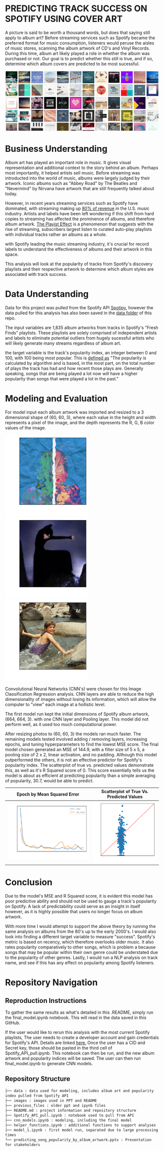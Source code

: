 # PREDICTING TRACK SUCCESS ON SPOTIFY USING COVER ART

A picture is said to be worth a thousand words, but does that saying still apply to album art? Before streaming services such as Spotify became the preferred format for music consumption, listeners would peruse the aisles of music stores, scanning the album artwork of CD's and Vinyl Records. During this time, album art likely played a role in whether the album was purchased or not. Our goal is to predict whether this still is true, and if so, determine which album covers are predicted to be most sucessful.

   ![alt text](/images/cover_art_banner.jpeg)

# Business Understanding

<!--  Nowadays, music marketing companies and design services are assuring the world that album art still plays a role in the success of the album and artists' music, but without backing.  -->

Album art has played an important role in music. It gives visual representation and additional context to the story behind an album. Perhaps most importantly, it helped artists sell music. Before streaming was introducted into the world of music, albums were largely judged by their artwork. Iconic albums such as "Abbey Road" by The Beatles and "Nevermind" by Nirvana have artwork that are still frequently talked about today. 

However, in recent years streaming services such as Spotify have dominated, with streaming making up [80% of revenue](https://toneisland.com/music-industry-statistics/) in the U.S. music industry. Artists and labels have been left wondering if this shift from hard copies to streaming has affected the prominence of albums, and therefore album artwork. [The Playist Effect](https://blog.landr.com/album-art-absolutely-crucial-success-2016/) is a phenomenon that suggests with the rise of streaming, subscribers largest listen to curated auto-play playlists with individual tracks rather an albums as a whole. 

with Spotify leading the music streaming industry, it's crucial for record labels to understand the effectiveness of albums and their artwork in this space. 

This analysis will look at the popularity of tracks from Spotify's discovery playlists and their respective artwork to determine which album styles are associated with track success. 

# Data Understanding

Data for this project was pulled from the Spotify API [Spotipy](https://spotipy.readthedocs.io/en/master/), however the data pulled for this analysis has also been saved in the [data folder]() of this repo. 

The input variables are 1,835 album artworks from tracks in Spotify's "Fresh Finds" playlists. These playlists are solely comprised of independent artists and labels to eliminate potential outliers from hugely sucessful artists who will likely generate many streams regardless of album art. 

the target variable is the track's popularity index, an integer between 0 and 100, with 100 being most popular. This is [defined as](https://developer.spotify.com/documentation/web-api/reference/#/operations/get-several-tracks) "The popularity is calculated by algorithm and is based, in the most part, on the total number of plays the track has had and how recent those plays are. Generally speaking, songs that are being played a lot now will have a higher popularity than songs that were played a lot in the past."

# Modeling and Evaluation

For model input each album artwork was imported and resized to a 3 dimensional shape of (60, 60, 3), where each value in the height and width represents a pixel of the image, and the depth represents the R, G, B color values of the image. 

![](/images/album_example.png) ![](/images/album_example2.png) ![](/images/album_example3.png) 

Convolutional Neural Networks (CNN's) were chosen for this Image Classification Regression analysis. CNN layers are able to reduce the high dimensionality of images without losing its information, which will allow the computer to "view" each image at a hollistic level.

The first model run kept the initial dimensions of Spotify album artwork, (664, 664, 3). with one CNN layer and Pooling layer. This model did not perform well, as it used too much computational power. 

After resizing photos to (60, 60, 3) the models ran much faster. The remaining models tested involved adding / removing layers, increasing epochs, and tuning hyperparameters to find the lowest MSE score. The final model chosen generated an MSE of 144.9, with a filter size of 5 x 5, a pooling size of 2 x 2, linear activation, and no padding. Although this model outperformed the others, it is not an effective predictor for Spotify's popularity index. The scatterplot of true vs. predicted values demonstrate this, as well as it's R Squared score of 0. This score essentially tells us the model is about as efficient at predicting popularity than a simple averaging of popularity, 30.7, would be able to predict.

Epoch by Mean Squared Error | Scatterplot of True Vs. Predicted Values |
--- | --- |
![](/images/line_chart.png)  | ![](/images/scatterplot.png)  | 

# Conclusion

Due to the model's MSE and R Squared score, it is evident this model has poor predicitve ability and should not be used to gauge a track's popularity on Spotify. A lack of predictability could serve as an insight in itself however, as it is highly possible that users no longer focus on album artwork. 

With more time I would attempt to support the above theory by running the same analysis on albums from the 80's up to the early 2000's. I would also look into finding a different target variable to measure "success". Spotify's metric is based on recency, which therefore overlooks older music. It also rates popularity comparatively to other songs, which is problem a because songs that may be popular within their own genre could be understated due to the popularity of other genres. Lastly, I would run a NLP analysis on track name, and see if this has any effect on popularity among Spotify listeners. 

# Repository Navigation

## Reproduction Instructions

To gather the same results as what's detailed in this .README, simply run the final_model.ipynb notebook. This will read in the data saved in this GitHub.

If the user would like to rerun this analysis with the most current Spotify playlists, The user needs to create a developer account and gain credentials for Spotify's API. Details are linked [here.](https://spotipy.readthedocs.io/en/master/#getting-started) Once the user has a CID and Secret key, those should be pasted in the third cell of Spotify_API_pull.ipynb. This notebook can then be run, and the new album artwork and popularity indices will be saved. The user can then run final_model.ipynb to generate CNN models. 

## Repository Structure


```
├── data : data used for modeling, includes album art and popularity index pulled from Spotify API
├── images : images used in PPT and README
├── previous_files : older ppt and ipynb files
├── README.md : project information and repository structure
├── Spotify_API_pull.ipynb : notebook used to pull from API
├── cnn_models.ipynb : modeling, including the final model
├── helper_functions.ipynb : additional functions to support analyses
├── model_1.ipynb : first model run, separated due to large processing times
└── predicting_song_popularity_by_album_artwork.pptx : Presentation for stakeholders
```

